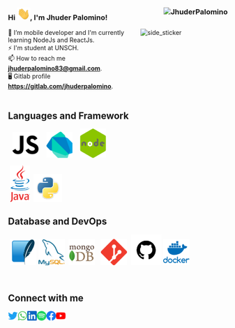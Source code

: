 <!-- [![Typing SVG](https://readme-typing-svg.herokuapp.com?font=Architects+Daughter&color=7AF79A&size=24&lines=Welcome+to+my+Github+Profile)](https://git.io/typing-svg) -->

### Hi <img src="https://raw.githubusercontent.com/ABSphreak/ABSphreak/master/gifs/Hi.gif" width="30px">, I'm Jhuder Palomino!  <img align="right" src="https://komarev.com/ghpvc/?username=JhuderPalomino&color=brightgreen" alt="JhuderPalomino" /> 

<img align="right" width="200px" height="200px" alt="side_sticker" src="https://camo.githubusercontent.com/ffbf71edb9eb65671926a8cc42a5a740bf5b799a9b93699a3a0de76e1793a80b/68747470733a2f2f6d656469612e67697068792e636f6d2f6d656469612f54456e586b637348725034596564436868412f67697068792e676966" data-canonical-src="https://media.giphy.com/media/TEnXkcsHrP4YedChhA/giphy.gif" style="max-width: 100%;">


🌱 I’m mobile developer and I'm currently learning NodeJs and ReactJs. <br/>
⚡ I'm student at UNSCH. <br/>
📫 How to reach me **jhuderpalomino83@gmail.com**. <br/>
🖥️ Gitlab profile **https://gitlab.com/jhuderpalomino**.
 <br/><br/>
 
## Languages and Framework
<img width="60px" hspace="10px" src="https://github.com/JhuderPalomino/JhuderPalomino/blob/main/assets/icons/javascript.png" alt="javascript" /><img width="60px" hspace="8px" src="https://github.com/JhuderPalomino/JhuderPalomino/blob/main/assets/icons/dart.png" alt="dart" />
<img width="60px" hspace="5px" src="https://github.com/JhuderPalomino/JhuderPalomino/blob/main/assets/icons/node.png" alt="nodejs" /> 
<!--<img width="60px" hspace="3px" src="https://github.com/JhuderPalomino/JhuderPalomino/blob/main/assets/icons/react.png" alt="react" />-->
<img width="45px" hspace="5px" src="https://github.com/JhuderPalomino/JhuderPalomino/blob/main/assets/icons/java.png" alt="java" /> 
<img width="65px" src="https://github.com/JhuderPalomino/JhuderPalomino/blob/main/assets/icons/python.png" alt="python" /> 

<br/>

## Database and DevOps
<img width="60px" hspace="5px" src="https://github.com/JhuderPalomino/JhuderPalomino/blob/main/assets/icons/sqlite.png" alt="sqlite" /><img width="60px" src="https://github.com/JhuderPalomino/JhuderPalomino/blob/main/assets/icons/mysql.png" alt="mysql" />
<img width="60px" hspace="5px" src="https://github.com/JhuderPalomino/JhuderPalomino/blob/main/assets/icons/mongo.png" alt="mongodb" /> 
<img width="60px"  hspace="5px" src="https://github.com/JhuderPalomino/JhuderPalomino/blob/main/assets/icons/git.png" alt="git" />
<img width="70px" src="https://github.com/JhuderPalomino/JhuderPalomino/blob/main/assets/icons/github.png" alt="github" /> 
<img width="60px" src="https://github.com/JhuderPalomino/JhuderPalomino/blob/main/assets/icons/docker.png" alt="docker" /> 


<br/>

## Connect with me
<a href="https://twitter.com/JhuderPalomino">
  <img align="left" alt="Jhuder Palomino | Twitter" width="22px" src="https://github.com/JhuderPalomino/JhuderPalomino/blob/main/assets/vectors/twitter.svg" />
</a>
<a href="https://api.whatsapp.com/send?phone=51991831734">
  <img align="left" alt="Jhuder Palomino | WhatsApp" width="22px" src="https://github.com/JhuderPalomino/JhuderPalomino/blob/main/assets/vectors/whatsapp.svg" />
</a>
<a href="https://www.linkedin.com/in/jhuderpalomino/">
  <img align="left" alt="Jhuder Lucio Palomino | LinkedIN" width="22px" src="https://github.com/JhuderPalomino/JhuderPalomino/blob/main/assets/vectors/linkedin.svg" />
</a>
<a href="https://open.spotify.com/user/jhuderpalomino83?si=c0d21156b0b4476e">
  <img align="left" alt="Jhuder's Spotify" width="22px" src="https://github.com/JhuderPalomino/JhuderPalomino/blob/main/assets/vectors/spotify.svg" />
</a>
<a href="https://www.facebook.com/JhuderPalomino">
  <img align="left" alt="Jhuder's Facebook" width="22px" src="https://github.com/JhuderPalomino/JhuderPalomino/blob/main/assets/vectors/facebook.svg" />
</a>
</a>
<a href="https://www.youtube.com/channel/UCB5fyQMkgryYwfJixV3MQJw">
  <img align="left" alt="Jhuder Palomino | Youtube" width="22px" src="https://github.com/JhuderPalomino/JhuderPalomino/blob/main/assets/vectors/youtube.svg" />
</a>

